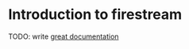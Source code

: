 # Introduction to firestream

TODO: write [great documentation](http://jacobian.org/writing/what-to-write/)
